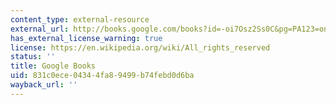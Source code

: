 ```yaml
---
content_type: external-resource
external_url: http://books.google.com/books?id=-oi7Osz2Ss0C&pg=PA123=onepage
has_external_license_warning: true
license: https://en.wikipedia.org/wiki/All_rights_reserved
status: ''
title: Google Books
uid: 831c0ece-0434-4fa8-9499-b74febd0d6ba
wayback_url: ''
---
```

